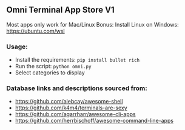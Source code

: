 ## Omni Terminal App Store V1

Most apps only work for Mac/Linux
Bonus: Install Linux on Windows: 
https://ubuntu.com/wsl

### Usage:
  - Install the requirements: `pip install bullet rich`
  - Run the script: `python omni.py`
  - Select categories to display

### Database links and descriptions sourced from:
  - https://github.com/alebcay/awesome-shell
  - https://github.com/k4m4/terminals-are-sexy
  - https://github.com/agarrharr/awesome-cli-apps
  - https://github.com/herrbischoff/awesome-command-line-apps
